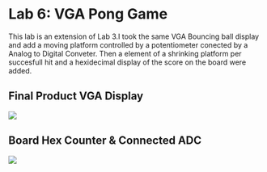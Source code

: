 # Lab 6: VGA Pong Game

This lab is an extension of Lab 3.I took the same VGA Bouncing ball display and add a moving platform controlled by a potentiometer conected by a Analog to Digital Conveter. Then a element of a shrinking platform per succesfull hit and a hexidecimal display of the score on the board were added.   

## Final Product VGA Display
![](https://github.com/jkochanik/DigitalSysDesign/blob/a782a3abfe7e3700e8f0a9358504527b5efe2a3a/Lab_6/pong/Display.gif)

## Board Hex Counter & Connected ADC
![](https://github.com/jkochanik/DigitalSysDesign/blob/a782a3abfe7e3700e8f0a9358504527b5efe2a3a/Lab_6/pong/Counter%20and%20ADC%20on%20board.png)
